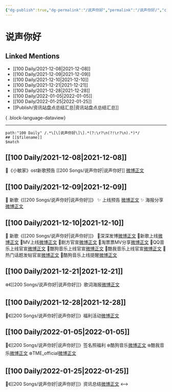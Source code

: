 ```yaml
---
{"dg-publish":true,"dg-permalink":"/说声你好","permalink":"/说声你好/","created":"2022-12-22T16:19:38.000+08:00","updated":"2023-08-24T18:22:16.595+08:00"}
---
```


# 说声你好

## Linked Mentions
- [[100 Daily/2021-12-08\|2021-12-08]]
- [[100 Daily/2021-12-09\|2021-12-09]]
- [[100 Daily/2021-12-10\|2021-12-10]]
- [[100 Daily/2021-12-21\|2021-12-21]]
- [[100 Daily/2021-12-28\|2021-12-28]]
- [[100 Daily/2022-01-05\|2022-01-05]]
- [[100 Daily/2022-01-25\|2022-01-25]]
- [[Publish/资讯站盘点总结汇总\|资讯站盘点总结汇总]]

{ .block-language-dataview}

---

```expander
path:"100 Daily" /.*\[\[说声你好\]\].*(?:\r?\n(?!\r?\n).*)*/
## [[$filename]]
$match
```
## [[100 Daily/2021-12-08\|2021-12-08]]
🌟《小敏家》ost新歌预告 [[200 Songs/说声你好\|说声你好]] [微博正文](https://m.weibo.cn/6466290670/4712076792562399)
## [[100 Daily/2021-12-09\|2021-12-09]]
💫 新歌《[[200 Songs/说声你好\|说声你好]]》
✨ 上线预告 [微博正文](https://m.weibo.cn/6466290670/4712438224390283)
✨ 海报分享 [微博正文](https://m.weibo.cn/6466290670/4712623147584159)
## [[100 Daily/2021-12-10\|2021-12-10]]
🌟 新歌《[[200 Songs/说声你好\|说声你好]]》
💫深深发博[微博正文](https://m.weibo.cn/6466290670/4712800636895960)
💫新歌上线[微博正文](https://m.weibo.cn/6466290670/4712649784559603)
💫MV上线[微博正文](https://m.weibo.cn/6466290670/4712804513483693)
💫剧方官宣[微博正文](https://m.weibo.cn/6466290670/4712664439456361)
💫淘票票MV分享[微博正文](https://m.weibo.cn/6466290670/4712819540362951)
💫QQ音乐上线官宣[微博正文](https://m.weibo.cn/6466290670/4712652658180614)
💫酷狗音乐上线官宣[微博正文](https://m.weibo.cn/6466290670/4712653023085833)
💫酷我音乐上线官宣[微博正文](https://m.weibo.cn/6466290670/4712653354696809)
💫热门话题发帖官宣[微博正文](https://m.weibo.cn/6466290670/4712815702837556)
💫酷狗音乐上线提醒[微博正文](https://m.weibo.cn/6466290670/4712647720698653)
## [[100 Daily/2021-12-21\|2021-12-21]]
❄️《[[200 Songs/说声你好\|说声你好]]》歌词海报[微博正文](https://m.weibo.cn/6466290670/4716948698435454)
## [[100 Daily/2021-12-28\|2021-12-28]]
💫《[[200 Songs/说声你好\|说声你好]]》福利活动[微博正文](https://m.weibo.cn/6466290670/4719485602499432)
## [[100 Daily/2022-01-05\|2022-01-05]]
🌟《[[200 Songs/说声你好\|说声你好]]》签名照福利
❄️酷狗音乐[微博正文](https://m.weibo.cn/6466290670/4722234562185382)
❄️酷我音乐[微博正文](https://m.weibo.cn/6466290670/4722245492539505)
❄️TME_official[微博正文](https://m.weibo.cn/6466290670/4722316577079721)
## [[100 Daily/2022-01-25\|2022-01-25]]
🌟《[[200 Songs/说声你好\|说声你好]]》资讯总结[微博正文](https://m.weibo.cn/6466290670/4729649416372608)
<-->